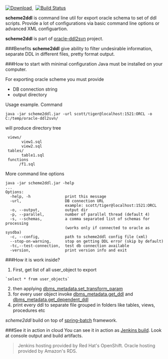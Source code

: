 [ ![Download](https://api.bintray.com/packages/qwazer/maven/scheme2ddl/images/download.svg) ](https://bintray.com/qwazer/maven/scheme2ddl/_latestVersion) &nbsp; [![Build Status](https://travis-ci.org/qwazer/scheme2ddl.svg?branch=master)](https://travis-ci.org/qwazer/scheme2ddl)

**scheme2ddl** is command line util for export oracle schema to set of ddl scripts. Provide a lot of configurations via basic command line options or advanced XML configuartion.

**scheme2ddl** is part of 
[oracle-ddl2svn](http://code.google.com/p/oracle-ddl2svn) project.



###Benefits
**scheme2ddl** give ability to filter undesirable information, separate DDL in different files, pretty format output.

###How to start with minimal configuration
Java must be installed on your computer.

For exporting oracle scheme you must provide

   - DB connection string
   - output directory
   
Usage example. Command

    java -jar scheme2ddl.jar -url scott/tiger@localhost:1521:ORCL -o C:/temp/oracle-ddl2svn/


will produce directory tree 

     views/
           view1.sql
           view2.sql
     tables/
           table1.sql
     functions
          /f1.sql  


More command line options 

    java -jar scheme2ddl.jar -help
    ...
    Options: 
      -help, -h               print this message
      -url,                   DB connection URL
                              example: scott/tiger@localhost:1521:ORCL
      -o, --output,           output dir
      -p, --parallel,         number of parallel thread (default 4)
      -s, --schemas,          a comma separated list of schemas for processing
                              (works only if connected to oracle as sysdba)
      -c, --config,           path to scheme2ddl config file (xml)
      --stop-on-warning,      stop on getting DDL error (skip by default)
      -tc,--test-connection,  test db connection available
      -version,               print version info and exit



###How it is work inside? 

 1.  First, get list of all user_object to export
 
    `select * from user_objects`

 2. then applying [dbms_metadata.set_transform_param](http://download.oracle.com/docs/cd/B19306_01/appdev.102/b14258/d_metada.htm#i1000135)
 3. for every user object invoke [dbms_metadata.get_ddl](http://download.oracle.com/docs/cd/B19306_01/appdev.102/b14258/d_metada.htm#i1019414) and [dbms_metadata.get_dependent_ddl](http://download.oracle.com/docs/cd/B19306_01/appdev.102/b14258/d_metada.htm#i1019414)
 4. print every ddl to separate file grouped in folders like tables, views, procedures etc

*scheme2ddl* build on top of [spring-batch](http://static.springsource.org/spring-batch/) framework. 


###See it in action in cloud 
You can see it in action as [Jenkins build](http://jenkins-ddl2svn.rhcloud.com/job/amazon-rds-oracle-schema2ddl/lastSuccessfulBuild). Look at console output and build artifacts.

> Jenkins hosting provided by Red Hat's OpenShift.
> Oracle hosting provided by Amazon's RDS.

